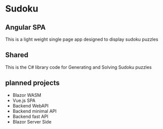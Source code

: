 # Sudoku

## Angular SPA
This is a light weight single page app designed to display sudoku puzzles

## Shared
This is the C# library code for Generating and Solving Sudoku puzzles

## planned projects
- Blazor WASM
- Vue.js SPA
- Backend WebAPI
- Backend minimal API
- Backend fast API
- Blazor Server Side
